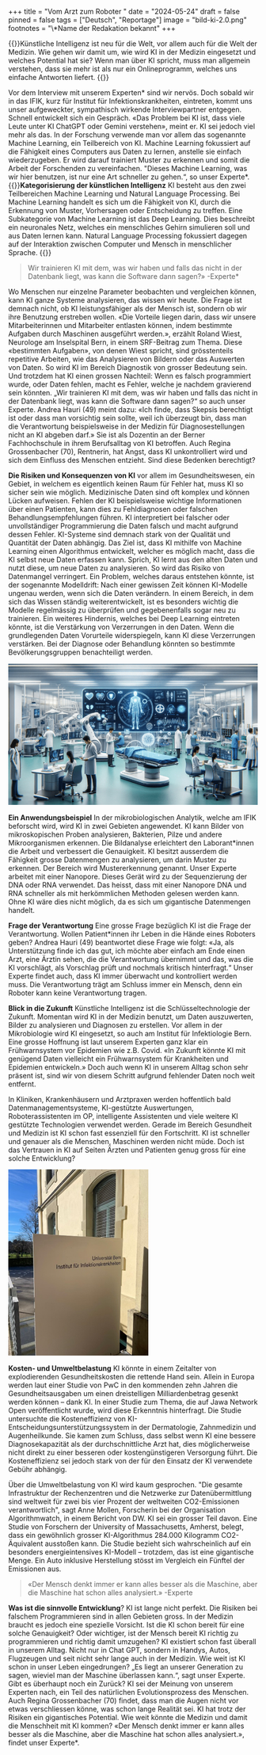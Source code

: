 +++
title = "Vom Arzt zum Roboter "
date = "2024-05-24"
draft = false
pinned = false
tags = ["Deutsch", "Reportage"]
image = "bild-ki-2.0.png"
footnotes = "\\*Name der Redakation bekannt"
+++
![]()

{{<lead>}}Künstliche Intelligenz ist neu für die Welt, vor allem auch für die Welt der Medizin. Wie gehen wir damit um, wie wird KI in der Medizin eingesetzt und welches Potential hat sie? Wenn man über KI spricht, muss man allgemein verstehen, dass sie mehr ist als nur ein Onlineprogramm, welches uns einfache Antworten liefert. {{</lead>}}

Vor dem Interview mit unserem Experten\* sind wir nervös. Doch sobald wir in das IFIK, kurz für Institut für Infektionskrankheiten, eintreten, kommt uns unser aufgeweckter, sympathisch wirkende Interviewpartner entgegen. Schnell entwickelt sich ein Gespräch. «Das Problem bei KI ist, dass viele Leute unter KI ChatGPT oder Gemini verstehen», meint er. KI sei jedoch viel mehr als das. In der Forschung verwende man vor allem das sogenannte Machine Learning, ein Teilbereich von KI. Machine Learning fokussiert auf die Fähigkeit eines Computers aus Daten zu lernen, anstelle sie einfach wiederzugeben. Er wird darauf trainiert Muster zu erkennen und somit die Arbeit der Forschenden zu vereinfachen. "Dieses Machine Learning, was wir hier benutzen, ist nur eine Art schneller zu gehen.“, so unser Experte\*.
{{<box>}}**Kategorisierung der künstlichen Intelligenz** KI besteht aus den zwei Teilbereichen Machine Learning und Natural Language Processing. Bei Machine Learning handelt es sich um die Fähigkeit von KI, durch die Erkennung von Muster, Vorhersagen oder Entscheidung zu treffen. Eine Subkategorie von Machine Learning ist das Deep Learning. Dies beschreibt ein neuronales Netz, welches ein menschliches Gehirn simulieren soll und aus Daten lernen kann. Natural Language Processing fokussiert dagegen auf der Interaktion zwischen Computer und Mensch in menschlicher Sprache. {{</box>}}

> Wir trainieren KI mit dem, was wir haben und falls das nicht in der Datenbank liegt, was kann die Software dann sagen?» -Experte*

Wo Menschen nur einzelne Parameter beobachten und vergleichen können, kann KI ganze Systeme analysieren, das wissen wir heute. Die Frage ist demnach nicht, ob KI leistungsfähiger als der Mensch ist, sondern ob wir ihre Benutzung erstreben wollen. 
«Die Vorteile liegen darin, dass wir unsere Mitarbeiterinnen und Mitarbeiter entlasten können, indem bestimmte Aufgaben durch Maschinen ausgeführt werden.», erzählt Roland Wiest, Neurologe am Inselspital Bern, in einem SRF-Beitrag zum Thema. Diese «bestimmten Aufgaben», von denen Wiest spricht, sind grösstenteils repetitive Arbeiten, wie das Analysieren von Bildern oder das Auswerten von Daten. So wird KI im Bereich Diagnostik von grosser Bedeutung sein. Und trotzdem hat KI einen grossen Nachteil: Wenn es falsch programmiert wurde, oder Daten fehlen, macht es Fehler, welche je nachdem gravierend sein könnten. „Wir trainieren KI mit dem, was wir haben und falls das nicht in der Datenbank liegt, was kann die Software dann sagen?“ so auch unser Experte.
Andrea Hauri (49) meint dazu: «Ich finde, dass Skepsis berechtigt ist oder dass man vorsichtig sein sollte, weil ich überzeugt bin, dass man die Verantwortung beispielsweise in der Medizin für Diagnosestellungen nicht an KI abgeben darf.» Sie ist als Dozentin an der Berner Fachhochschule in ihrem Berufsalltag von KI betroffen. Auch Regina Grossenbacher (70), Rentnerin, hat Angst, dass KI unkontrolliert wird und sich dem Einfluss des Menschen entzieht. Sind diese Bedenken berechtigt? 

**Die Risiken und Konsequenzen von KI** vor allem im Gesundheitswesen, ein Gebiet, in welchem es eigentlich keinen Raum für Fehler hat, muss KI so sicher sein wie möglich. Medizinische Daten sind oft komplex und können Lücken aufweisen. Fehlen der KI beispielsweise wichtige Informationen über einen Patienten, kann dies zu Fehldiagnosen oder falschen Behandlungsempfehlungen führen. KI interpretiert bei falscher oder unvollständiger Programmierung die Daten falsch und macht aufgrund dessen Fehler. KI-Systeme sind demnach stark von der Qualität und Quantität der Daten abhängig. Das Ziel ist, dass KI mithilfe von Machine Learning einen Algorithmus entwickelt, welcher es möglich macht, dass die KI selbst neue Daten erfassen kann. Sprich, KI lernt aus den alten Daten und nutzt diese, um neue Daten zu analysieren. So wird das Risiko von Datenmangel verringert. Ein Problem, welches daraus entstehen könnte, ist der sogenannte Modelldrift: Nach einer gewissen Zeit können KI-Modelle ungenau werden, wenn sich die Daten verändern. In einem Bereich, in dem sich das Wissen ständig weiterentwickelt, ist es besonders wichtig die Modelle regelmässig zu überprüfen und gegebenenfalls sogar neu zu trainieren. Ein weiteres Hindernis, welches bei Deep Learning eintreten könnte, ist die Verstärkung von Verzerrungen in den Daten. Wenn die grundlegenden Daten Vorurteile widerspiegeln, kann KI diese Verzerrungen verstärken. Bei der Diagnose oder Behandlung könnten so bestimmte Bevölkerungsgruppen benachteiligt werden.

![Abb. 1: KI generiertes Bild auf welchem man die potenzielle Zukunft sehen kann. (Quelle: ChatGPT4)](bild-ki-2.0.png)

**Ein Anwendungsbeispiel** In der mikrobiologischen Analytik, welche am IFIK beforscht wird, wird KI in zwei Gebieten angewendet. KI kann Bilder von mikroskopischen Proben analysieren, Bakterien, Pilze und andere Mikroorganismen erkennen. Die Bildanalyse erleichtert den Laborant*innen die Arbeit und verbessert die Genauigkeit. KI besitzt ausserdem die Fähigkeit grosse Datenmengen zu analysieren, um darin Muster zu erkennen. Der Bereich wird Mustererkennung genannt. Unser Experte arbeitet mit einer Nanopore. Dieses Gerät wird zu der Sequenzierung der DNA oder RNA verwendet. Das heisst, dass mit einer Nanopore DNA und RNA schneller als mit herkömmlichen Methoden gelesen werden kann. Ohne KI wäre dies nicht möglich, da es sich um gigantische Datenmengen handelt.

**Frage der Verantwortung** Eine grosse Frage bezüglich KI ist die Frage der Verantwortung. Wollen Patient*innen ihr Leben in die Hände eines Roboters geben? Andrea Hauri (49) beantwortet diese Frage wie folgt: «Ja, als Unterstützung finde ich das gut, ich möchte aber einfach am Ende einen Arzt, eine Ärztin sehen, die die Verantwortung übernimmt und das, was die KI vorschlägt, als Vorschlag prüft und nochmals kritisch hinterfragt.“ Unser Experte findet auch, dass KI immer überwacht und kontrolliert werden muss. Die Verantwortung trägt am Schluss immer ein Mensch, denn ein Roboter kann keine Verantwortung tragen.

**Blick in die Zukunft** Künstliche Intelligenz ist die Schlüsseltechnologie der Zukunft. Momentan wird KI in der Medizin benutzt, um Daten auszuwerten, Bilder zu analysieren und Diagnosen zu erstellen. Vor allem in der Mikrobiologie wird KI eingesetzt, so auch am Institut für Infektiologie Bern. Eine grosse Hoffnung ist laut unserem Experten ganz klar ein Frühwarnsystem vor Epidemien wie z.B. Covid. «In Zukunft könnte KI mit genügend Daten vielleicht ein Frühwarnsystem für Krankheiten und Epidemien entwickeln.» Doch auch wenn KI in unserem Alltag schon sehr präsent ist, sind wir von diesem Schritt aufgrund fehlender Daten noch weit entfernt. 

In Kliniken, Krankenhäusern und Arztpraxen werden hoffentlich bald Datenmanagementsysteme, KI-gestützte Auswertungen, Roboterassistenten im OP, intelligente Assistenten und viele weitere KI gestützte Technologien verwendet werden. Gerade im Bereich Gesundheit und Medizin ist KI schon fast essenziell für den Fortschritt. KI ist schneller und genauer als die Menschen, Maschinen werden nicht müde. Doch ist das Vertrauen in KI auf Seiten Ärzten und Patienten genug gross für eine solche Entwicklung?

![Abb. 2: Institut für Infektionskrankheiten Bern (Quelle:  Mia Grossenbacher, 22.03.2024)](bild-ifk.png)

**Kosten- und Umweltbelastung** KI könnte in einem Zeitalter von explodierenden Gesundheitskosten die rettende Hand sein. Allein in Europa werden laut einer Studie von PwC in den kommenden zehn Jahren die Gesundheitsausgaben um einen dreistelligen Milliardenbetrag gesenkt werden können – dank KI. In einer Studie zum Thema, die auf Jawa Network Open veröffentlicht wurde, wird diese Erkenntnis hinterfragt. Die Studie untersuchte die Kosteneffizienz von KI-Entscheidungsunterstützungssystem in der Dermatologie, Zahnmedizin und Augenheilkunde. Sie kamen zum Schluss, dass selbst wenn KI eine bessere Diagnosekapazität als der durchschnittliche Arzt hat, dies möglicherweise nicht direkt zu einer besseren oder kostengünstigeren Versorgung führt. Die Kosteneffizienz sei jedoch stark von der für den Einsatz der KI verwendete Gebühr abhängig. 

Über die Umweltbelastung von KI wird kaum gesprochen. "Die gesamte Infrastruktur der Rechenzentren und die Netzwerke zur Datenübermittlung sind weltweit für zwei bis vier Prozent der weltweiten CO2-Emissionen verantwortlich", sagt Anne Mollen, Forscherin bei der Organisation Algorithmwatch, in einem Bericht von DW. KI sei ein grosser Teil davon. Eine Studie von Forschern der University of Massachusetts, Amherst, belegt, dass ein gewöhnlich grosser KI-Algorithmus 284.000 Kilogramm CO2-Äquivalent ausstoßen kann. Die Studie bezieht sich wahrscheinlich auf ein besonders energieintensives KI-Modell – trotzdem, das ist eine gigantische Menge. Ein Auto inklusive Herstellung stösst im Vergleich ein Fünftel der Emissionen aus.

> «Der Mensch denkt immer er kann alles besser als die Maschine, aber die Maschine hat schon alles analysiert.» -Experte

**Was ist die sinnvolle Entwicklung**? KI ist lange nicht perfekt. Die Risiken bei falschem Programmieren sind in allen Gebieten gross. In der Medizin braucht es jedoch eine spezielle Vorsicht. Ist die KI schon bereit für eine solche Genauigkeit? Oder wichtiger, ist der Mensch bereit KI richtig zu programmieren und richtig damit umzugehen? KI existiert schon fast überall in unserem Alltag. Nicht nur in Chat GPT, sondern in Handys, Autos, Flugzeugen und seit nicht sehr lange auch in der Medizin. Wie weit ist KI schon in unser Leben eingedrungen? „Es liegt an unserer Generation zu sagen, wieviel man der Maschine überlassen kann.“, sagt unser Experte. Gibt es überhaupt noch ein Zurück? KI sei der Meinung von unserem Experten nach, ein Teil des natürlichen Evolutionsprozess des Menschen. Auch Regina Grossenbacher (70) findet, dass man die Augen nicht vor etwas verschliessen könne, was schon lange Realität sei. 
KI hat trotz der Risiken ein gigantisches Potential. Wie weit könnte die Medizin und damit die Menschheit mit KI kommen? «Der Mensch denkt immer er kann alles besser als die Maschine, aber die Maschine hat schon alles analysiert.», findet unser Experte*.